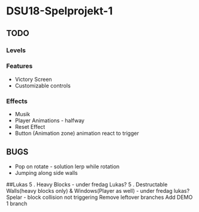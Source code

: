# DSU18-Spelprojekt-1
## TODO
### Levels


### Features
* Victory Screen
* Customizable controls

### Effects
* Musik
* Player Animations - halfway
* Reset Effect
* Button (Animation zone) animation react to trigger

## BUGS
* Pop on rotate - solution lerp while rotation
* Jumping along side walls


##Lukas
5 . Heavy Blocks - under fredag Lukas?
5 . Destructable Walls(heavy blocks only) & Windows(Player as well) - under fredag lukas?
Spelar - block collision not triggering
Remove leftover branches
Add DEMO 1 branch
